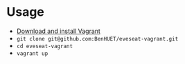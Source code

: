 # Usage

* [Download and install Vagrant](https://www.vagrantup.com/)
* `git clone git@github.com:BenHUET/eveseat-vagrant.git`
* `cd eveseat-vagrant`
* `vagrant up`